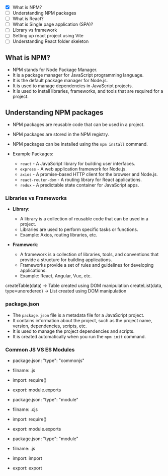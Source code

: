 - [x] What is NPM?
- [ ] Understanding NPM packages
- [ ] What is React?
- [ ] What is Single page application (SPA)?
- [ ] Library vs framework
- [ ] Setting up react project using Vite
- [ ] Understanding React folder skeleton

## What is NPM?

- NPM stands for Node Package Manager.
- It is a package manager for JavaScript programming language.
- It is the default package manager for Node.js.
- It is used to manage dependencies in JavaScript projects.
- It is used to install libraries, frameworks, and tools that are required for a project.

## Understanding NPM packages

- NPM packages are reusable code that can be used in a project.
- NPM packages are stored in the NPM registry.
- NPM packages can be installed using the `npm install` command.
- Example Packages:

  - `react` - A JavaScript library for building user interfaces.
  - `express` - A web application framework for Node.js.
  - `axios` - A promise-based HTTP client for the browser and Node.js.
  - `react-router-dom` - A routing library for React applications.
  - `redux` - A predictable state container for JavaScript apps.

### Libraries vs Frameworks

- **Library**:

  - A library is a collection of reusable code that can be used in a project.
  - Libraries are used to perform specific tasks or functions.
  - Example: Axios, routing libraries, etc.

- **Framework**:
  - A framework is a collection of libraries, tools, and conventions that provide a structure for building applications.
  - Frameworks provide a set of rules and guidelines for developing applications.
  - Example: React, Angular, Vue, etc.

createTable(data) -> Table created using DOM manipulation
createList(data, type=unoredered) -> List created using DOM manipulation

### package.json

- The `package.json` file is a metadata file for a JavaScript project.
- It contains information about the project, such as the project name, version, dependencies, scripts, etc.
- It is used to manage the project dependencies and scripts.
- It is created automatically when you run the `npm init` command.

### Common JS VS ES Modules

- package.json: "type": "commonjs"
- filname: .js
- import: require()
- export: module.exports

- package.json: "type": "module"
- filname: .cjs
- import: require()
- export: module.exports

- package.json: "type": "module"
- filname: .js
- import: import
- export: export
